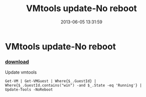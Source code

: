 ﻿---
pid:            4192
poster:         Leon Scheltema
title:          VMtools update-No reboot
date:           2013-06-05 13:31:59
format:         posh
parent:         0
parent:         0

---

# VMtools update-No reboot

### [download](4192.ps1)

Update vmtools

```posh
Get-VM | Get-VMGuest | Where{$_.GuestId} | Where{$_.GuestId.contains("win") -and $_.State -eq 'Running'} | Update-Tools -NoReboot

```
